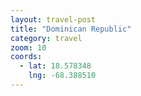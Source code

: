 ```yaml
---
layout: travel-post
title: "Dominican Republic"
category: travel
zoom: 10
coords:
  - lat: 18.578348
    lng: -68.388510
---
```

